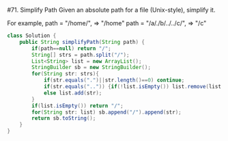 #71. Simplify Path
Given an absolute path for a file (Unix-style), simplify it.

For example,
path = "/home/", => "/home"
path = "/a/./b/../../c/", => "/c"

```java
class Solution {
    public String simplifyPath(String path) {
        if(path==null) return "/";
        String[] strs = path.split("/");
        List<String> list = new ArrayList();
        StringBuilder sb = new StringBuilder();
        for(String str: strs){
            if(str.equals(".")||str.length()==0) continue;
            if(str.equals("..")) {if(!list.isEmpty()) list.remove(list.size()-1);}
            else list.add(str);
        }
        if(list.isEmpty()) return "/";
        for(String str: list) sb.append("/").append(str);
        return sb.toString();
    }
}
```
